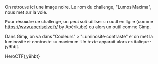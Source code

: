 On retrouve ici une image noire. Le nom du challenge, "Lumos Maxima", nous met sur la voie.

Pour résoudre ce challenge, on peut soit utiliser un outil en ligne (comme https://www.aperisolve.fr/ by Apérikube) ou alors un outil comme Gimp.

Dans Gimp, on va dans "Couleurs" > "Luminosité-contraste" et on met la luminosité et contraste au maximum.
Un texte apparait alors en italique : jy9hbt.

HeroCTF{jy9hbt}
